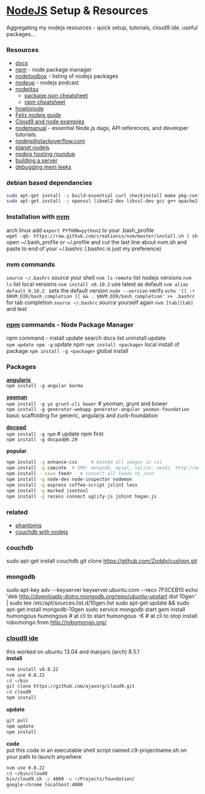 [NodeJS](http://nodejs.org/) Setup & Resources 
=================================
Aggregating my nodejs resources - quick setup, tutorials, cloud9 ide. useful packages...

### Resources
- [docs](http://nodejs.org/api/)
- [npm](https://npmjs.org/) - node package manager
- [nodetoolbox](http://nodetoolbox.com/) - listing of nodejs packages
- [nodeup](http://nodeup.com/) - nodejs podcast
- [nodejitsu](http://docs.nodejitsu.com/)
   - [package.json cheatsheet](http://package.json.nodejitsu.com/)
   - [npm cheatsheet](http://blog.nodejitsu.com/npm-cheatsheet)
- [howtonode](http://howtonode.org)
- [Felix nodejs guide](http://nodeguide.com/)
- [Cloud9 and node examples](https://github.com/c9/nodemanual.org-examples)
- [nodemanual](https://github.com/c9/nodemanual.org) - essential Node.js dags, API references, and developer tutorials.
- [nodejs@stackoverflow.com](http://stackoverflow.com/questions/tagged/node.js)
- [planet nodejs](http://planetnodejs.com/)
- [nodejs hosting roundup](http://saewitz.com/node-dot-js-websocket-hosting-roundup/)
- [building a server](http://weblog.bocoup.com/node-stress-test-serv)
- [debugging mem leeks](http://dtrace.org/blogs/bmc/2012/05/05/debugging-node-js-memory-leaks/)

### debian based dependancies
```sh
sudo apt-get install -y build-essential curl checkinstall make pkg-config git-core
sudo apt-get install -y openssl libxml2-dev libssl-dev gcc g++ apache2-utils   
```

### Installation with [nvm](https://raw.github.com/creationix/nvm)
arch linux add `export PYTHON=python2` to your .bash_profile    
`wget -qO- https://raw.github.com/creationix/nvm/master/install.sh | sh`   
open ~/.bash_profile or ~/.profile and cut the last line about nvm.sh and paste to end of your ~/.bashrc (.bashrc is just my preference)

### nvm commands
`source ~/.bashrc`  source your shell
`nvm ls-remote` list nodejs versions
`nvm ls` list local versions
`nvm install v0.10.2`  use latest as default
`nvm alias default 0.10.2 ` sets the default version
`node --version` verify
`echo '[[ -r $NVM_DIR/bash_completion ]] && . $NVM_DIR/bash_completion' >> .bashrc` for tab completion
`source ~/.bashrc` source yourself again
`nvm [tab][tab]` and test

### [npm](https://npmjs.org/) commands - Node Package Manager
npm command - install update search docs list uninstall update    
`npm update npm -g` update npm
`npm install <package>` local install of package
`npm install -g <package>` global install   

### Packages
[__angularjs__](http://angularjs.org/)    
`npm install -g angular karma`        

[__yeoman__](http://yeoman.io)   
`npm install -g yo grunt-cli bower`    # yeoman,  grunt and bower     
`npm install -g generator-webapp generator-angular yeoman-foundation`  basic scaffolding for generic, angularjs and zurb-foundation

[__docpad__](http://docpad.org/docs/plugins)    
`npm install -g npm`     # update npm first   
`npm install -g docpad@6.29`   

__popular__   
```sh
npm install -g enhance-css     # base64 all images in css   
npm install -g caminte  # ORM: mongodb, mysql, sqlite, neo4j  http://www.camintejs.com/   
npm install --save feedr   # convert all feeds to json    
npm install -g node-dev node-inspector nodemon
npm install -g express coffee-script jslint less   
npm install -g marked jsontool   
npm install -g recess connect uglify-js jshint hogan.js
```
### related
- [phantomjs](http://phantomjs.org/)
- [couchdb with nodejs](http://zoddy.github.com/cushion/)    

### couchdb
sudo apt-get install couchdb
git clone https://github.com/Zoddy/cushion.git

### mongodb
sudo apt-key adv --keyserver keyserver.ubuntu.com --recv 7F0CEB10
echo 'deb http://downloads-distro.mongodb.org/repo/ubuntu-upstart dist 10gen' | sudo tee /etc/apt/sources.list.d/10gen.list
sudo apt-get update && sudo apt-get install mongodb-10gen
sudo service mongodb start
gem install humongous
humongous  # at cli to start 
humongous -K # at cli to stop
install robomongo from http://robomongo.org/

### [cloud9 ide](https://github.com/ajaxorg/cloud9) 
this worked on ubuntu 13.04 and manjaro (arch) 8.5.1     
__install__   
```sh
nvm install v0.8.22  
nvm use 0.8.22   
cd ~/bin   
git clone https://github.com/ajaxorg/cloud9.git 
cd cloud9
npm install
```
__update__   
```sh   
git pull       
npm update     
npm install      
```
__code__   
put this code in an executable shell script named c9-projectname.sh on your path to launch anywhere. 
```sh
nvm use 0.8.22  
cd ~/bin/cloud9   
bin/cloud9.sh -p 4000 -w ~/Projects/foundation/    
google-chrome localhost:4000 
```
